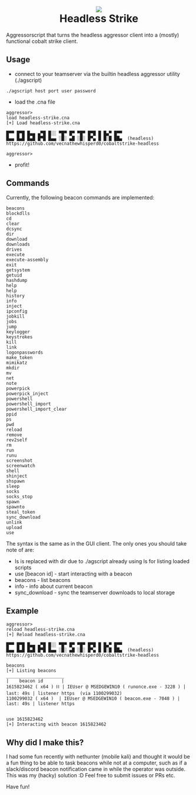 <h1 align="center">
<br>
<img src="logo.png">
<br>
Headless Strike
</h1>

Aggressorscript that turns the headless aggressor client into a (mostly) functional cobalt strike client.

## Usage
- connect to your teamserver via the builtin headless aggressor utility (./agscript)
```
./agscript host port user password
```
- load the .cna file 
```
aggressor> 
load headless-strike.cna
[+] Load headless-strike.cna

█▀▀ █▀█ █▄▄ ▄▀█ █░░ ▀█▀ █▀ ▀█▀ █▀█ █ █▄▀ █▀▀
█▄▄ █▄█ █▄█ █▀█ █▄▄ ░█░ ▄█ ░█░ █▀▄ █ █░█ ██▄  (headless)
https://github.com/vecnathewhisperd0/cobaltstrike-headless

aggressor> 
```
- profit!

## Commands
Currently, the following beacon commands are implemented:
```
beacons
blockdlls
cd
clear
dcsync
dir
download
downloads
drives
execute
execute-assembly
exit
getsystem
getuid
hashdump
help
help
history
info
inject
ipconfig
jobkill
jobs
jump
keylogger
keystrokes
kill
link
logonpasswords
make_token
mimikatz
mkdir
mv
net
note
powerpick
powerpick_inject
powershell
powershell_import
powershell_import_clear
ppid
ps
pwd
reload
remove
rev2self
rm
run
runu
screenshot
screenwatch
shell
shinject
shspawn
sleep
socks
socks_stop
spawn
spawnto
steal_token
sync_download
unlink
upload
use
```
The syntax is the same as in the GUI client. The only ones you should take note of are:
- ls is replaced with dir due to ./agscript already using ls for listing loaded scripts
- use [beacon id] - start interacting with a beacon
- beacons - list beacons
- info - info about current beacon
- sync_download - sync the teamserver downloads to local storage


## Example
```
aggressor> 
reload headless-strike.cna
[+] Reload headless-strike.cna

█▀▀ █▀█ █▄▄ ▄▀█ █░░ ▀█▀ █▀ ▀█▀ █▀█ █ █▄▀ █▀▀
█▄▄ █▄█ █▄█ █▀█ █▄▄ ░█░ ▄█ ░█░ █▀▄ █ █░█ ██▄  (headless)
https://github.com/vecnathewhisperd0/cobaltstrike-headless

beacons
[+] Listing beacons
______________________
|    beacon id       |
1615823462 ( x64 ) ⛓ | IEUser @ MSEDGEWIN10 ( runonce.exe - 3228 ) | last: 49s | listener https  (via 1100299032)
1100299032 ( x64 )  | IEUser @ MSEDGEWIN10 ( beacon.exe - 7048 ) | last: 49s | listener https


use 1615823462
[+] Interacting with beacon 1615823462
```

## Why did I make this?
I had some fun recently with nethunter (mobile kali) and thought it would be a fun thing to be able to task beacons while not at a computer, such as if a slack/discord beacon notification came in while the operator was outside. This was my (hacky) solution :D Feel free to submit issues or PRs etc.

Have fun!

